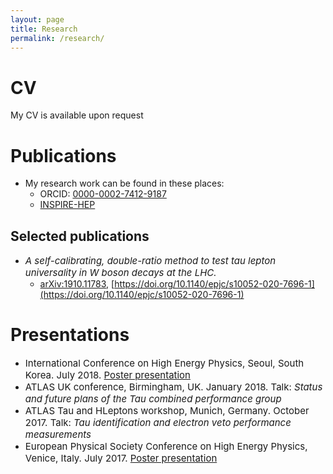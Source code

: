 ```yaml
---
layout: page
title: Research
permalink: /research/
---
```


# CV
My CV is available upon request

# Publications

- My research work can be found in these places:
	- ORCID: [0000-0002-7412-9187](https://orcid.org/0000-0002-7412-9187)
	- [INSPIRE-HEP](https://inspirehep.net/authors/1511801)

## Selected publications
- <span style="font-size:15px;">_A self-calibrating, double-ratio method to test tau lepton universality in W boson decays at the LHC._</span>
	- [arXiv:1910.11783](https://arxiv.org/abs/1910.11783), [https://doi.org/10.1140/epjc/s10052-020-7696-1](https://doi.org/10.1140/epjc/s10052-020-7696-1)

# Presentations
- <span style="font-size:15px;">International Conference on High Energy Physics, Seoul, South Korea. July 2018. [Poster presentation](https://cds.cern.ch/record/2634682)</span>
- <span style="font-size:15px;">ATLAS UK conference, Birmingham, UK. January 2018. Talk: _Status and future plans of the Tau combined performance group_</span>
- <span style="font-size:15px;">ATLAS Tau and HLeptons workshop, Munich, Germany. October 2017. Talk: _Tau identification and electron veto performance measurements_</span>
- <span style="font-size:15px;">European Physical Society Conference on High Energy Physics, Venice, Italy. July 2017. [Poster presentation](https://cds.cern.ch/record/2274251/)</span>
